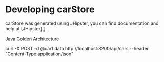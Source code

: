 # Developing carStore

carStore was generated using JHipster, you can find documentation and help at [JHipster][].

Java Golden Architecture


 curl -X POST -d @car1.data http://localhost:8200/api/cars --header "Content-Type:application/json"